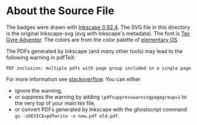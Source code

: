 # About the Source File

The badges were drawn with [Inkscape 0.92.4](https://inkscape.org/).
The SVG file in this directory is the original Inkscape-svg (svg with Inkscape's metadata).
The font is [Tex Gyre Adventor](http://www.gust.org.pl/projects/e-foundry/tex-gyre/adventor).
The colors are from the color palette of [elementary OS](https://elementary.io/brand).

The PDFs generated by Inkscape (and many other tools) may lead to the following warning in pdfTeX:

```text
PDF inclusion: multiple pdfs with page group included in a single page
```

For more information see [stackoverflow](https://tex.stackexchange.com/q/76273/99001).
You can either

- ignore the warning,
- or suppress the warning by adding `\pdfsuppresswarningpagegroup=1` to the very top of your main tex file,
- or convert PDFs generated by Inkscape with the ghostscript command `gs -sDEVICE=pdfwrite -o new.pdf old.pdf`.

